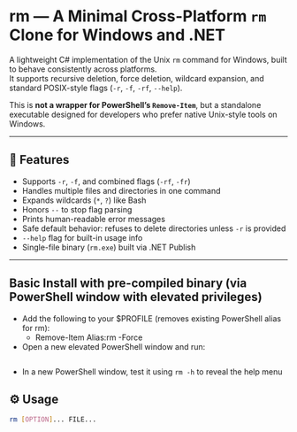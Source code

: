 # rm — A Minimal Cross-Platform `rm` Clone for Windows and .NET

A lightweight C# implementation of the Unix `rm` command for Windows, built to behave consistently across platforms.  
It supports recursive deletion, force deletion, wildcard expansion, and standard POSIX-style flags (`-r`, `-f`, `-rf`, `--help`).

This is **not a wrapper for PowerShell’s `Remove-Item`**, but a standalone executable designed for developers who prefer native Unix-style tools on Windows.

---

## 🧰 Features

- Supports `-r`, `-f`, and combined flags (`-rf`, `-fr`)
- Handles multiple files and directories in one command
- Expands wildcards (`*`, `?`) like Bash
- Honors `--` to stop flag parsing
- Prints human-readable error messages
- Safe default behavior: refuses to delete directories unless `-r` is provided
- `--help` flag for built-in usage info
- Single-file binary (`rm.exe`) built via .NET Publish

---

## Basic Install with pre-compiled binary (via PowerShell window with elevated privileges)
- Add the following to your $PROFILE (removes existing PowerShell alias for rm):
    - Remove-Item Alias:rm -Force
- Open a new elevated PowerShell window and run:

```iwr -uri https://github.com/xBurningGiraffe/rm/releases/download/main/rm.exe -OutFile rm.exe
```
- In a new PowerShell window, test it using ```rm -h``` to reveal the help menu

## ⚙️ Usage

```bash
rm [OPTION]... FILE...

